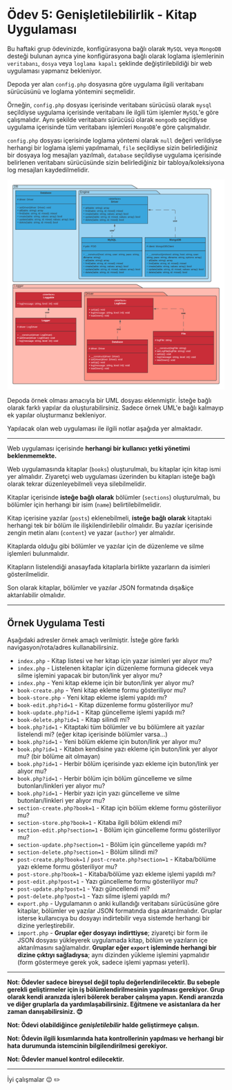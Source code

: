# Ödev 5: Genişletilebilirlik - Kitap Uygulaması

Bu haftaki grup ödevinizde, konfigürasyona bağlı olarak `MySQL` veya `MongoDB` desteği bulunan ayrıca yine
konfigürasyona bağlı olarak loglama işlemlerinin `veritabanı`, `dosya` veya `loglama kapalı` şeklinde değiştirilebildiği
bir web uygulaması yapmanız bekleniyor.

Depoda yer alan `config.php` dosyasına göre uygulama ilgili veritabanı sürücüsünü ve loglama yöntemini seçmelidir.

Örneğin, `config.php` dosyası içerisinde veritabanı sürücüsü olarak `mysql` seçildiyse uygulama içerisinde veritabanı ile
ilgili tüm işlemler `MySQL`'e göre çalışmalıdır. Aynı şekilde veritabanı sürücüsü olarak `mongodb` seçildiyse uygulama
içerisinde tüm veritabanı işlemleri `MongoDB`'e göre çalışmalıdır.

`config.php` dosyası içerisinde loglama yöntemi olarak `null` değeri verildiyse herhangi bir loglama işlemi yapılmamalı,
`file` seçildiyse sizin belirlediğiniz bir dosyaya log mesajları yazılmalı, `database` seçildiyse uygulama içerisinde
belirlenen veritabanı sürücüsünde sizin belirlediğiniz bir tabloya/koleksiyona log mesajları kaydedilmelidir.

![UML Example](https://raw.githubusercontent.com/teknasyon-bootcamp/homework5/master/uml.png)

Depoda örnek olması amacıyla bir UML dosyası eklenmiştir. İsteğe bağlı olarak farklı yapılar da oluşturabilirsiniz.
Sadece örnek UML'e bağlı kalmayıp ek yapılar oluşturmanız bekleniyor.

Yapılacak olan web uygulaması ile ilgili notlar aşağıda yer almaktadır.

---

Web uygulaması içerisinde **herhangi bir kullanıcı yetki yönetimi beklenmemekte.**

Web uygulamasında kitaplar (`books`) oluşturulmalı, bu kitaplar için kitap ismi yer almalıdır. Ziyaretçi web uygulaması
üzerinden bu kitapları isteğe bağlı olarak tekrar düzenleyebilmeli veya silebilmelidir.

Kitaplar içerisinde **isteğe bağlı olarak** bölümler (`sections`) oluşturulmalı, bu bölümler için herhangi bir
isim (`name`) belirtilebilmelidir.

Kitap içerisine yazılar (`posts`) eklenebilmeli, **isteğe bağlı olarak** kitaptaki herhangi tek bir bölüm ile
ilişkilendirilebilir olmalıdır. Bu yazılar içerisinde zengin metin alanı (`content`) ve yazar (`author`) yer almalıdır.

Kitaplarda olduğu gibi bölümler ve yazılar için de düzenleme ve silme işlemleri bulunmalıdır.

Kitapların listelendiği anasayfada kitaplarla birlikte yazarların da isimleri gösterilmelidir.

Son olarak kitaplar, bölümler ve yazılar JSON formatında dışa&içe aktarılabilir olmalıdır.

---

## Örnek Uygulama Testi

Aşağıdaki adresler örnek amaçlı verilmiştir. İsteğe göre farklı navigasyon/rota/adres kullanabilirsiniz.

- `index.php` - Kitap listesi ve her kitap için yazar isimleri yer alıyor mu?
- `index.php` - Listelenen kitaplar için düzenleme formuna gidecek veya silme işlemini yapacak bir buton/link yer alıyor
mu?
- `index.php` - Yeni kitap ekleme için bir buton/link yer alıyor mu?
- `book-create.php` - Yeni kitap ekleme formu gösteriliyor mu?
- `book-store.php` - Yeni kitap ekleme işlemi yapıldı mı?
- `book-edit.php?id=1` - Kitap düzenleme formu gösteriliyor mu?
- `book-update.php?id=1` - Kitap güncelleme işlemi yapıldı mı?
- `book-delete.php?id=1` - Kitap silindi mi?
- `book.php?id=1` - Kitaptaki tüm bölümler ve bu bölümlere ait yazılar listelendi mi? (eğer kitap içerisinde bölümler varsa...)
- `book.php?id=1` - Yeni bölüm ekleme için buton/link yer alıyor mu?
- `book.php?id=1` - Kitabın kendisine yazı ekleme için buton/link yer alıyor mu? (bir bölüme ait olmayan)
- `book.php?id=1` - Herbir bölüm içerisinde yazı ekleme için buton/link yer alıyor mu?
- `book.php?id=1` - Herbir bölüm için bölüm güncelleme ve silme butonları/linkleri yer alıyor mu?
- `book.php?id=1` - Herbir yazı için yazı güncelleme ve silme butonları/linkleri yer alıyor mu?
- `section-create.php?book=1` - Kitap için bölüm ekleme formu gösteriliyor mu?
- `section-store.php?book=1` - Kitaba ilgili bölüm eklendi mi?
- `section-edit.php?section=1` - Bölüm için güncelleme formu gösteriliyor mu?
- `section-update.php?section=1` - Bölüm için güncelleme yapıldı mı?
- `section-delete.php?section=1` - Bölüm silindi mi?
- `post-create.php?book=1` / `post-create.php?section=1` - Kitaba/bölüme yazı ekleme formu gösteriliyor mu?
- `post-store.php?book=1` - Kitaba/bölüme yazı ekleme işlemi yapıldı mı?
- `post-edit.php?post=1` - Yazı güncelleme formu gösteriliyor mu?
- `post-update.php?post=1` - Yazı güncellendi mi?
- `post-delete.php?post=1` - Yazı silme işlemi yapıldı mı?
- `export.php` - Uygulamanın o anki kullandığı veritabanı sürücüsüne göre kitaplar, bölümler ve yazılar JSON formatında
dışa aktarılmalıdır. Gruplar isterse kullanıcıya bu dosyayı indirtebilir veya sistemde herhangi bir dizine yerleştirebilir.
- `import.php` - **Gruplar eğer dosyayı indirttiyse**; ziyaretçi bir form ile JSON dosyası yükleyerek uygulamada kitap, bölüm
ve yazıların içe aktarılmasını sağlamalıdır. **Gruplar eğer `export` işleminde herhangi bir dizine çıktıyı sağladıysa**; aynı
dizinden yükleme işlemini yapmalıdır (form göstermeye gerek yok, sadece işlemi yapması yeterli).

---

**Not: Ödevler sadece bireysel değil toplu değerlendirilecektir. Bu sebeple gerekli geliştirmeler için iş bölümlendirilmesinin yapılması gerekiyor. Grup olarak kendi aranızda işleri bölerek beraber çalışma yapın. Kendi aranızda ve diğer gruplarla da yardımlaşabilirsiniz. Eğitmene ve asistanlara da her zaman danışabilirsiniz. :blush:**

**Not: Ödevi olabildiğince _genişletilebilir_ halde geliştirmeye çalışın.**

**Not: Ödevin ilgili kısımlarında hata kontrollerinin yapılması ve herhangi bir hata durumunda istemcinin bilgilendirilmesi gerekiyor.**

**Not: Ödevler manuel kontrol edilecektir.**

---

İyi çalışmalar :wink: :pencil2: 
